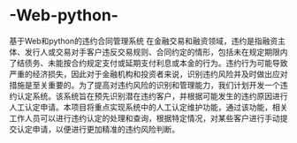# -Web-python-
基于Web和python的违约合同管理系统
在金融交易和融资领域，违约是指融资主体、发行人或交易对手客户违反交易规则、合同约定的情形，包括未在规定期限内了结债务、未能按合约规定支付或延期支付利息或本金的行为。违约行为可能导致严重的经济损失，因此对于金融机构和投资者来说，识别违约风险并及时做出应对措施是至关重要的。为了提高对违约风险的识别和管理能力，我们计划开发一个违约认定系统。该系统旨在预先识别潜在违约客户，并根据可能发生的违约原因进行人工认定申请。本项目将重点实现系统中的人工认定维护功能，通过该功能，相关工作人员可以进行违约认定的处理和查询，根据特定情况，对某些客户进行手动提交认定申请，以便进行更加精准的违约风险判断。